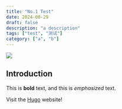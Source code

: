 ```yaml
---
title: "No.1 Test"
date: 2024-08-29
draft: false
description: "a description"
tags: ["test", "测试"]
category: ["a", "b"]
---
```

![](https://pic.xiaozhangstu.com/i/2024/03/20/65f9c4b96ae8e.jpg)

## Introduction

This is **bold** text, and this is *emphasized* text.

Visit the [Hugo](https://gohugo.io) website!